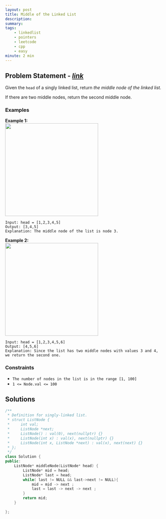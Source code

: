 ```yaml
---
layout: post
title: Middle of the Linked List
description: 
summary: 
tags:
    - linkedlist
    - pointers
    - leetcode
    - cpp
    - easy
minute: 2 min
---
```


## Problem Statement - [*link*](https://leetcode.com/problems/middle-of-the-linked-list/)
Given the `head` of a singly linked list, return *the middle node of the linked list.*

If there are two middle nodes, return the second middle node.

### Examples
**Example 1:**  
<img src="https://assets.leetcode.com/uploads/2021/07/23/lc-midlist1.jpg" width="300">  
```
Input: head = [1,2,3,4,5]
Output: [3,4,5]
Explanation: The middle node of the list is node 3.
```

**Example 2:**  
<img src="https://assets.leetcode.com/uploads/2021/07/23/lc-midlist2.jpg" width="300">  
```
Input: head = [1,2,3,4,5,6]
Output: [4,5,6]
Explanation: Since the list has two middle nodes with values 3 and 4, we return the second one.
```

### Constraints
+ `The number of nodes in the list is in the range [1, 100]`
+ `1 <= Node.val <= 100`

## Solutions
```cpp
/**
 * Definition for singly-linked list.
 * struct ListNode {
 *     int val;
 *     ListNode *next;
 *     ListNode() : val(0), next(nullptr) {}
 *     ListNode(int x) : val(x), next(nullptr) {}
 *     ListNode(int x, ListNode *next) : val(x), next(next) {}
 * };
 */
class Solution {
public:
    ListNode* middleNode(ListNode* head) {
        ListNode* mid = head;
        ListNode* last = head;
        while( last != NULL && last->next != NULL){
            mid = mid -> next ;
            last = last -> next -> next ;
        }
        return mid;
    }
    
};
```
